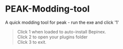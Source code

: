 # PEAK-Modding-tool
A quick modding tool for peak - run the exe and click '1'
<br>
>Click 1 when loaded to auto-install Bepinex. <br>
>Click 2 to open your plugins folder <br>
>Click 3 to exit.
